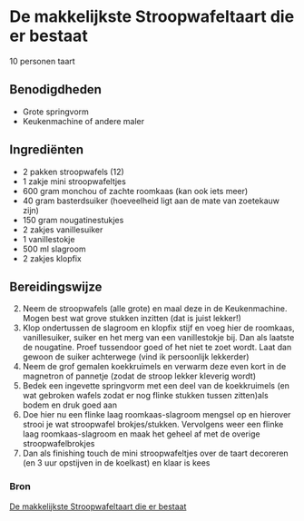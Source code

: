 # De makkelijkste Stroopwafeltaart die er bestaat

10 personen taart

## Benodigdheden

- Grote springvorm
- Keukenmachine of andere maler

## Ingrediënten

- 2 pakken stroopwafels (12)
- 1 zakje mini stroopwafeltjes
- 600 gram monchou of zachte roomkaas (kan ook iets meer)
- 40 gram basterdsuiker (hoeveelheid ligt aan de mate van zoetekauw zijn)
- 150 gram nougatinestukjes
- 2 zakjes vanillesuiker
- 1 vanillestokje
- 500 ml slagroom
- 2 zakjes klopfix

## Bereidingswijze

2. Neem de stroopwafels (alle grote) en maal deze in de Keukenmachine. Mogen best wat grove stukken inzitten (dat is juist lekker!)
3. Klop ondertussen de slagroom en klopfix stijf en voeg hier de roomkaas, vanillesuiker, suiker en het merg van een vanillestokje bij. Dan als laatste de nougatine. Proef tussendoor goed of het niet te zoet wordt. Laat dan gewoon de suiker achterwege (vind ik persoonlijk lekkerder)
4. Neem de grof gemalen koekkruimels en verwarm deze even kort in de magnetron of pannetje (zodat de stroop lekker kleverig wordt)
5. Bedek een ingevette springvorm met een deel van de koekkruimels (en wat gebroken wafels zodat er nog flinke stukken tussen zitten)als bodem en druk goed aan
6. Doe hier nu een flinke laag roomkaas-slagroom mengsel op en hierover strooi je wat stroopwafel brokjes/stukken. Vervolgens weer een flinke laag roomkaas-slagroom en maak het geheel af met de overige stroopwafelbrokjes
7. Dan als finishing touch de mini stroopwafeltjes over de taart decoreren (en 3 uur opstijven in de koelkast) en klaar is kees

### Bron

[De makkelijkste Stroopwafeltaart die er bestaat](https://www.smulweb.nl/recepten/1400235/De-makkelijkste-stroopwafeltaart-die-er-bestaat-ben-de-le)